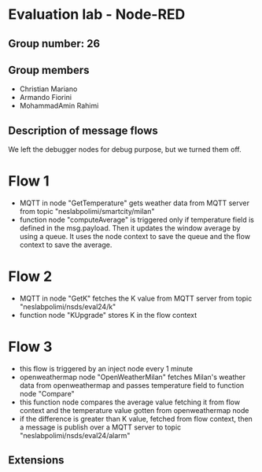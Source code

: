 # Evaluation lab - Node-RED

## Group number: 26

## Group members

- Christian Mariano 
- Armando Fiorini
- MohammadAmin Rahimi

## Description of message flows

We left the debugger nodes for debug purpose, but we turned them off.

# Flow 1
- MQTT in node "GetTemperature" gets weather data from MQTT server from topic "neslabpolimi/smartcity/milan"
- function node "computeAverage" is triggered only if temperature field is defined in the msg.payload. Then it updates the window average by using a queue.
  It uses the node context to save the queue and the flow context to save the average.

# Flow 2
- MQTT in node "GetK" fetches the K value from MQTT server from topic "neslabpolimi/nsds/eval24/k"
- function node "KUpgrade" stores K in the flow context


# Flow 3
- this flow is triggered by an inject node every 1 minute
- openweathermap node "OpenWeatherMilan" fetches Milan's weather data from openweathermap and passes temperature field to function node "Compare"
- this function node compares the average value fetching it from flow context and the temperature value gotten from openweathermap node
- if the difference is greater than K value, fetched from flow context, then a message is publish over a MQTT server to topic "neslabpolimi/nsds/eval24/alarm"



## Extensions
